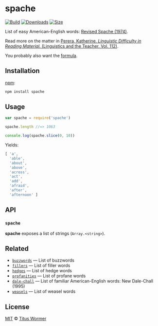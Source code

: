 # spache

[![Build][build-badge]][build]
[![Downloads][downloads-badge]][downloads]
[![Size][size-badge]][size]

List of easy American-English words: [Revised Spache (1974)][wiki].

Read more on the matter in [Perera, Katherine.  *Linguistic Difficulty
in Reading Material.*  (Linguistics and the Teacher.  Vol.  112)][book].

You probably also want the [formula][].

## Installation

[npm][]:

```bash
npm install spache
```

## Usage

```js
var spache = require('spache')

spache.length //=> 1063

console.log(spache.slice(0, 10))
```

Yields:

```js
[ 'a',
  'able',
  'about',
  'above',
  'across',
  'act',
  'add',
  'afraid',
  'after',
  'afternoon' ]
```

## API

### `spache`

**spache** exposes a list of strings (`Array.<string>`).

## Related

*   [`buzzwords`](https://github.com/words/buzzwords)
    — List of buzzwords
*   [`fillers`](https://github.com/words/fillers)
    — List of filler words
*   [`hedges`](https://github.com/words/hedges)
    — List of hedge words
*   [`profanities`](https://github.com/words/profanities)
    — List of profane words
*   [`dale-chall`](https://github.com/words/dale-chall)
    — List of familiar American-English words: New Dale-Chall (1995)
*   [`weasels`](https://github.com/words/weasels)
    — List of weasel words

## License

[MIT][license] © [Titus Wormer][author]

<!-- Definitions -->

[build-badge]: https://img.shields.io/travis/words/spache.svg

[build]: https://travis-ci.org/words/spache

[downloads-badge]: https://img.shields.io/npm/dm/spache.svg

[downloads]: https://www.npmjs.com/package/spache

[size-badge]: https://img.shields.io/bundlephobia/minzip/spache.svg

[size]: https://bundlephobia.com/result?p=spache

[npm]: https://docs.npmjs.com/cli/install

[license]: license

[author]: https://wooorm.com

[wiki]: https://en.wikipedia.org/wiki/Spache_readability_formula

[book]: https://books.google.com/books?id=oNXFQ9Gn6XIC&pg=PA106&lpg=PA106

[formula]: https://github.com/words/spache-formula
